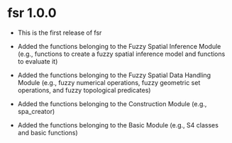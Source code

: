 # fsr 1.0.0

* This is the first release of fsr

* Added the functions belonging to the Fuzzy Spatial Inference Module (e.g., functions to create a fuzzy spatial inference model and functions to evaluate it)

* Added the functions belonging to the Fuzzy Spatial Data Handling Module (e.g., fuzzy numerical operations, fuzzy geometric set operations, and fuzzy topological predicates)

* Added the functions belonging to the Construction Module (e.g., spa_creator)

* Added the functions belonging to the Basic Module (e.g., S4 classes and basic functions)
